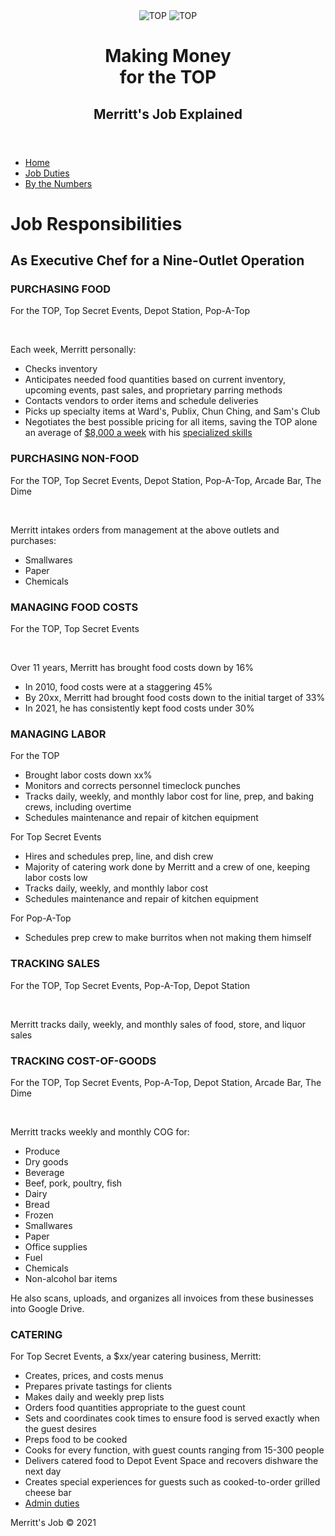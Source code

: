 <!DOCTYPE html>

<html lang="en">

<head>
	<meta charset="utf-8" />
	<title>Executive Chef Merritt &#x273F; Job Duties</title>
	<link rel="stylesheet" href="../styles/normalize.css">
	<link rel="stylesheet" href="../styles/final.css">
</head>
<body>
	<header>
		<img id="left" src="/images/logo.png" alt="TOP">
		<img id="right" src="/images/logo.png" alt="TOP">
		<h1>Making Money<br>for the TOP</h1>
		<h2>Merritt's Job Explained</h2>
	</header>
    <nav id="nav_menu">
        <ul>
            <li><a href="/index.html">Home</a></li>
            <li><a href="duties.html" class="current">Job Duties</a></li>
            <li><a href="numbers.html">By the Numbers</a></li>
        </ul>
    </nav>
    <main>
        <h1>Job Responsibilities</h1>
        <h2>As Executive Chef for a Nine-Outlet Operation</h2>
        <aside>
            <h3>PURCHASING FOOD</h3>
            <p>For the TOP, Top Secret Events, Depot Station, Pop-A-Top</p><br>
            <p>Each week, Merritt personally:</p>
                <ul>
                    <li>Checks inventory</li>
                    <li>Anticipates needed food quantities based on current inventory,
                        upcoming events, past sales, and proprietary parring methods</li>
                    <li>Contacts vendors to order items and schedule deliveries</li>
                    <li>Picks up specialty items at Ward's, Publix, Chun Ching, and Sam's Club</li>
                    <li>Negotiates the best possible pricing for all items, saving the TOP alone an average of
                        <span class="emphatic"><a href="numbers.html">$8,000 a week</a></span>
                        with his <a href="ordering.html">specialized skills</a></li>
                </ul>
            <h3>PURCHASING NON-FOOD</h3>
            <p>For the TOP, Top Secret Events, Depot Station, Pop-A-Top, Arcade Bar, The Dime</p><br>
                <p>Merritt intakes orders from management at the above outlets and purchases:</p>
                <ul>
                    <li>Smallwares</li>
                    <li>Paper</li>
                    <li>Chemicals</li>
                </ul>
        </aside>
        <aside>
            <h3>MANAGING FOOD COSTS</h3>
            <p>For the TOP, Top Secret Events</p><br>
            <p>Over 11 years, Merritt has brought food costs down by <span class="emphatic">16%</span></p>
                <ul>
                    <li>In 2010, food costs were at a staggering <span class="emphatic">45%</span></li>
                    <li>By 20xx, Merritt had brought food costs down to the initial target of <span class="emphatic">33%</li>
                    <li>In 2021, he has consistently kept food costs <span class="emphatic">under 30%</li>
                </ul>
            <h3>MANAGING LABOR</h3>
            <p>For the TOP</p>
            <ul>
                <li>Brought labor costs down xx%</li>
                <li>Monitors and corrects personnel timeclock punches</li>
                <li>Tracks daily, weekly, and monthly labor cost for line,
                    prep, and baking crews, including overtime</li>
                <li>Schedules maintenance and repair of kitchen equipment</li>
            </ul>
            <p>For Top Secret Events</p>
            <ul>
                <li>Hires and schedules prep, line, and dish crew</li>
                <li>Majority of catering work done by Merritt and a crew of one, keeping labor costs low</li>
                <li>Tracks daily, weekly, and monthly labor cost</li>
                <li>Schedules maintenance and repair of kitchen equipment</li>
            </ul>
            <p>For Pop-A-Top</p>
            <ul>
                <li>Schedules prep crew to make burritos when not making them himself</li>
            </ul>
        </aside>
        <aside>
            <h3>TRACKING SALES</h3>
            <p>For the TOP, Top Secret Events, Pop-A-Top, Depot Station</p><br>
            <p>Merritt tracks daily, weekly, and monthly sales of food, store, and liquor sales</p>
            <h3>TRACKING COST-OF-GOODS</h3>
            <p>For the TOP, Top Secret Events, Pop-A-Top, Depot Station, Arcade Bar, The Dime</p><br>
            <p>Merritt tracks weekly and monthly COG for:</p>
            <ul>
                <li>Produce</li>
                <li>Dry goods</li>
                <li>Beverage</li>
                <li>Beef, pork, poultry, fish</li>
                <li>Dairy</li>
                <li>Bread</li>
                <li>Frozen</li>
                <li>Smallwares</li>
                <li>Paper</li>
                <li>Office supplies</li>
                <li>Fuel</li>
                <li>Chemicals</li>
                <li>Non-alcohol bar items</li>
            </ul>
            <p>He also scans, uploads, and organizes all invoices from these businesses into Google Drive.</p>
        </aside>
        <aside>
            <h3>CATERING</h3>
            <p>For Top Secret Events, a $xx/year catering business, Merritt: 
                <ul>
                    <li>Creates, prices, and costs menus</li>
                    <li>Prepares private tastings for clients</li>
                    <li>Makes daily and weekly prep lists</li>
                    <li>Orders food quantities appropriate to the guest count</li>
                    <li>Sets and coordinates cook times to ensure food is served exactly when the guest desires</li>
                    <li>Preps food to be cooked</li>
                    <li>Cooks for every function, with guest counts
                        ranging from 15-300 people</li>
                    <li>Delivers catered food to Depot Event Space and recovers
                        dishware the next day</li>
                    <li>Creates special experiences for guests such as
                        cooked-to-order grilled cheese bar</li>
                    <li><a href="duties.html">Admin duties</a></li>
                        <!-- with link to explanation -- maybe a link to within the page? -->
                </ul>
        </p>
        </aside>
    </main>
	<footer>
		<p>Merritt's Job &copy; 2021</p>
	</footer>
</body>
</html>
